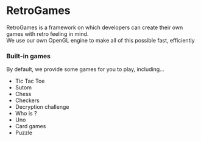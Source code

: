 # RetroGames

RetroGames is a framework on which developers can create their own games with retro feeling in mind.   
We use our own OpenGL engine to make all of this possible fast, efficiently

### Built-in games

By default, we provide some games for you to play, including...

- Tic Tac Toe
- Sutom
- Chess
- Checkers
- Decryption challenge
- Who is ?
- Uno
- Card games
- Puzzle
